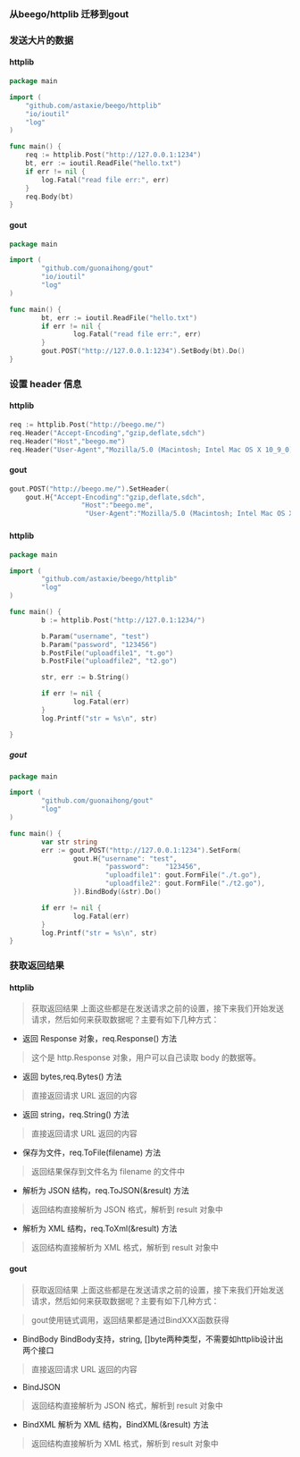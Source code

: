 
### 从beego/httplib 迁移到gout

### 发送大片的数据
#### httplib
```go
package main

import (
	"github.com/astaxie/beego/httplib"
	"io/ioutil"
	"log"
)

func main() {
	req := httplib.Post("http://127.0.0.1:1234")
	bt, err := ioutil.ReadFile("hello.txt")
	if err != nil {
		log.Fatal("read file err:", err)
	}
	req.Body(bt)
}

```
#### gout
```go
package main

import (
        "github.com/guonaihong/gout"
        "io/ioutil"
        "log"
)

func main() {
        bt, err := ioutil.ReadFile("hello.txt")
        if err != nil {
                log.Fatal("read file err:", err)
        }
        gout.POST("http://127.0.0.1:1234").SetBody(bt).Do()
}

```
### 设置 header 信息
#### httplib
```go
req := httplib.Post("http://beego.me/")
req.Header("Accept-Encoding","gzip,deflate,sdch")
req.Header("Host","beego.me")
req.Header("User-Agent","Mozilla/5.0 (Macintosh; Intel Mac OS X 10_9_0) AppleWebKit/537.36 (KHTML, like Gecko) Chrome/31.0.1650.57 Safari/537.36
```

#### gout
```go
gout.POST("http://beego.me/").SetHeader(
	gout.H{"Accept-Encoding":"gzip,deflate,sdch",
	              "Host":"beego.me",
	               "User-Agent":"Mozilla/5.0 (Macintosh; Intel Mac OS X 10_9_0) AppleWebKit/537.36 (KHTML, like Gecko) Chrome/31.0.1650.57 Safari/537.36"}).Do()
```
### 

#### httplib
```go
package main

import (
        "github.com/astaxie/beego/httplib"
        "log"
)

func main() {
        b := httplib.Post("http://127.0.1:1234/")

        b.Param("username", "test")
        b.Param("password", "123456")
        b.PostFile("uploadfile1", "t.go")
        b.PostFile("uploadfile2", "t2.go")

        str, err := b.String()

        if err != nil {
                log.Fatal(err)
        }
        log.Printf("str = %s\n", str)

}

```

##### gout
```go
package main

import (
        "github.com/guonaihong/gout"
        "log"
)

func main() {
        var str string
        err := gout.POST("http://127.0.0.1:1234").SetForm(
                gout.H{"username": "test",
                        "password":    "123456",
                        "uploadfile1": gout.FormFile("./t.go"),
                        "uploadfile2": gout.FormFile("./t2.go"),
                }).BindBody(&str).Do()

        if err != nil {
                log.Fatal(err)
        }
        log.Printf("str = %s\n", str)
}


```
### 获取返回结果
#### httplib
  
> 获取返回结果
上面这些都是在发送请求之前的设置，接下来我们开始发送请求，然后如何来获取数据呢？主要有如下几种方式：

  - 返回 Response 对象，req.Response() 方法

> 这个是 http.Response 对象，用户可以自己读取 body 的数据等。

  *    返回 bytes,req.Bytes() 方法

> 直接返回请求 URL 返回的内容

  - 返回 string，req.String() 方法

> 直接返回请求 URL 返回的内容

  - 保存为文件，req.ToFile(filename) 方法

> 返回结果保存到文件名为 filename 的文件中

  - 解析为 JSON 结构，req.ToJSON(&result) 方法

> 返回结构直接解析为 JSON 格式，解析到 result 对象中

  - 解析为 XML 结构，req.ToXml(&result) 方法

> 返回结构直接解析为 XML 格式，解析到 result 对象中

#### gout
> 获取返回结果
上面这些都是在发送请求之前的设置，接下来我们开始发送请求，然后如何来获取数据呢？主要有如下几种方式：

> gout使用链式调用，返回结果都是通过BindXXX函数获得

  * BindBody
BindBody支持，string, []byte两种类型，不需要如httplib设计出两个接口
> 直接返回请求 URL 返回的内容
   * BindJSON
> 返回结构直接解析为 JSON 格式，解析到 result 对象中

 * BindXML
  解析为 XML 结构，BindXML(&result) 方法

> 返回结构直接解析为 XML 格式，解析到 result 对象中
